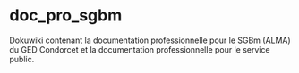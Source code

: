 # doc_pro_sgbm

Dokuwiki contenant la documentation professionnelle pour le SGBm (ALMA) du GED Condorcet et la documentation professionnelle pour le service public.

